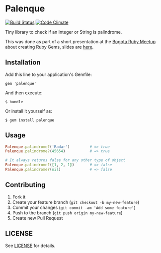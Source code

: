 # Palenque

[![Build
Status](https://travis-ci.org/sebasoga/palenque.png?branch=master)](https://travis-ci.org/sebasoga/palenque)
[![Code
Climate](https://codeclimate.com/github/sebasoga/palenque.png)](https://codeclimate.com/github/sebasoga/palenque)

Tiny library to check if an Integer or String is palindrome.

This was done as part of a short presentation at the [Bogota Ruby Meetup](http://www.meetup.com/bogota-ruby-meetup/events/153932032/) about creating Ruby Gems, slides are [here](https://speakerdeck.com/sebasoga/building-a-ruby-gem).

## Installation

Add this line to your application's Gemfile:

    gem 'palenque'

And then execute:

    $ bundle

Or install it yourself as:

    $ gem install palenque

## Usage

````ruby
Palenque.palindrome?('Radar')         # => true 
Palenque.palindrome?(45654)           # => true 

# It always returns false for any other type of object
Palenque.palindrome?([1, 2, 1])       # => false
Palenque.palindrome?(nil)             # => false
````

## Contributing

1. Fork it
2. Create your feature branch (`git checkout -b my-new-feature`)
3. Commit your changes (`git commit -am 'Add some feature'`)
4. Push to the branch (`git push origin my-new-feature`)
5. Create new Pull Request

## LICENSE

See [LICENSE](https://github.com/sebasoga/palenque/blob/master/LICENSE.md) for details.
